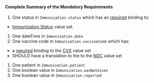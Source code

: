 #### Complete Summary of the Mandatory Requirements

1.  One status in `Immunization.status` which has an [required](http://hl7.org/fhir/terminologies.html#required) binding to:
-  [Immunization Status] value set.
1.  One dateTime in `Immunization.date`
1.  One vaccine code in `Immunization.vaccineCode` which has:
-   a [required](http://hl7.org/fhir/terminologies.html#required) binding to the [CVX] value set
-   SHOULD have a translation to the to the [NDC] value set
1.  One patient in `Immunization.patient`
1.  One boolean value in `Immunization.wasNotGiven`
1.  One boolean value in `Immunization.reported`

  [Immunization Status]: valueset-daf-core-immunization-status.html
  [CVX]: valueset-daf-cvx.html
  [NDC]: valueset-daf-ndc-vaccine-codes.html
